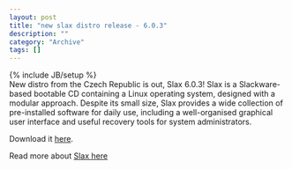 ```yaml
--- 
layout: post 
title: "new slax distro release - 6.0.3"
description: ""
category: "Archive"
tags: []
---
```

{% include JB/setup %}  
New distro from the Czech Republic is out, Slax 6.0.3!
 Slax is a Slackware-based bootable CD containing a Linux operating system, designed with a modular approach.
 Despite its small size, Slax provides a wide collection of pre-installed software for daily use, including a well-organised graphical user interface and useful recovery tools for system administrators.

Download it <a href="http://www.slax.org/get_slax.php">here</a>.

Read more about <a href="http://www.slax.org/">Slax here</a>
